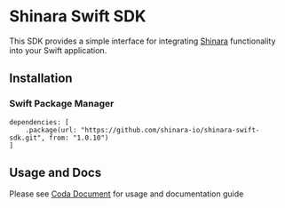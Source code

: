 # Shinara Swift SDK

This SDK provides a simple interface for integrating [Shinara](https://shinara.io/) functionality into your Swift application.

## Installation

### Swift Package Manager

```
dependencies: [
    .package(url: "https://github.com/shinara-io/shinara-swift-sdk.git", from: "1.0.10")
]
```

## Usage and Docs

Please see [Coda Document](https://coda.io/@shinara/shinara-swift-sdk) for usage and documentation guide
